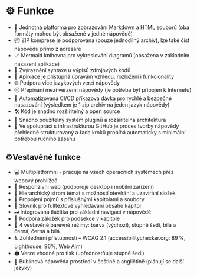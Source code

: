 # &#9881;&#65039; Funkce

- 🔄 Jednotná platforma pro zobrazování Markdown a HTML souborů (oba formáty mohou být obsažené v jedné nápovědě)
- 📦 ZIP komprese je podporována (pouze jednodílný archiv), lze také číst nápovědu přímo z adresáře
- 📈 Mermaid knihovna pro vykreslování diagramů (obsažena v základním nasazení aplikace)
- 🧠 Zvýraznění syntaxe u výpisů zdrojových kódů
- 🎨 Aplikace je přístupná úpravám vzhledu, rozložení i funkcionality
- 🌐 Podpora více jazykových verzí nápovědy
- 🕘 Přepínání mezi verzemi nápovědy (je potřeba být připojen k Internetu)
- 🤖 Automatizovaná CI/CD příkazová dávka pro rychlé a bezpečné nasazování (výsledkem je 1 zip archiv na jeden jazyk nápovědy)
- 🛠️ Kód je snadno rozšiřitelný a open source
- 🧩 Snadno použitelný systém pluginů a rozšiřitelná architektura
- 🔧 Ve spolupráci s infrastrukturou GitHub je proces tvorby nápovědy přehledně strukturovaný a řada kroků probíhá automaticky s minimální potřebou ručního zásahu

## &#9881;&#65039;Vestavěné funkce

- 💻 Multiplatformní - pracuje na všech operačních systémech přes webový prohlížeč
- 📱 Responzivní web (podporuje desktop i mobilní zařízení)
- 📂 Hierarchický strom témat s možností otevírání a uzavírání složek
- 📇 Propojení pojmů s příslušnými kapitolami a soubory
- 🔎 Slovník pro fulltextové vyhledávání obsahu kapitol
- ⏭ Integrovaná tlačítka pro základní navigaci v nápovědě
- 🔖 Podpora záložek pro podsekce v kapitole
- 🎨 4 vestavěné barevné režimy: barva (výchozí), stupně šedi, bílá a černá, černá a bílá
- ♿ Zohlednění přístupnosti – WCAG 2.1 (accessibilitychecker.org: 89 %, Lighthouse: 96%, [Web Aim][waverep])
- 🖨️ Verze vhodná pro tisk (upřednostňuje stupně šedi)
- 💬 Bublinová nápověda prostředí v češtině a angličtině (plánují se další jazyky)

[waverep]: https://wave.webaim.org/report#/https://helpviewer.github.io "WAVE WebAim protokol"